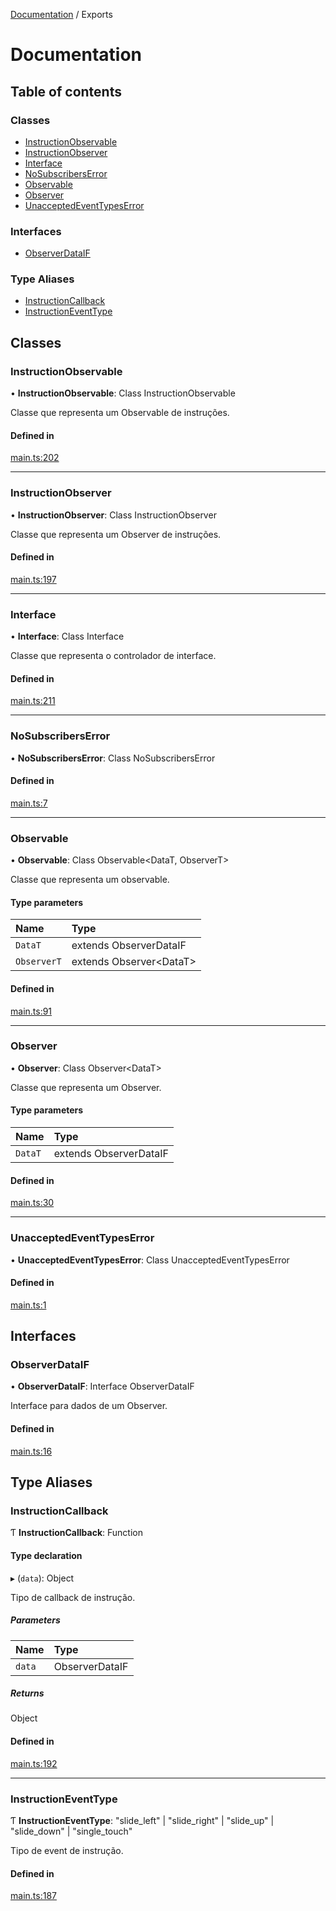 [Documentation](README.md) / Exports

# Documentation

## Table of contents

### Classes

- [InstructionObservable](undefined)
- [InstructionObserver](undefined)
- [Interface](undefined)
- [NoSubscribersError](undefined)
- [Observable](undefined)
- [Observer](undefined)
- [UnacceptedEventTypesError](undefined)

### Interfaces

- [ObserverDataIF](undefined)

### Type Aliases

- [InstructionCallback](undefined)
- [InstructionEventType](undefined)

## Classes

### InstructionObservable

• **InstructionObservable**: Class InstructionObservable

Classe que representa um Observable de instruções.

#### Defined in

[main.ts:202](https://github.com/moccot/aplicacao_computacao_e_socidedade/blob/505b78e/main.ts#L202)

___

### InstructionObserver

• **InstructionObserver**: Class InstructionObserver

Classe que representa um Observer de instruções.

#### Defined in

[main.ts:197](https://github.com/moccot/aplicacao_computacao_e_socidedade/blob/505b78e/main.ts#L197)

___

### Interface

• **Interface**: Class Interface

Classe que representa o controlador de interface.

#### Defined in

[main.ts:211](https://github.com/moccot/aplicacao_computacao_e_socidedade/blob/505b78e/main.ts#L211)

___

### NoSubscribersError

• **NoSubscribersError**: Class NoSubscribersError

#### Defined in

[main.ts:7](https://github.com/moccot/aplicacao_computacao_e_socidedade/blob/505b78e/main.ts#L7)

___

### Observable

• **Observable**: Class Observable<DataT, ObserverT\>

Classe que representa um observable.

#### Type parameters

| Name | Type |
| :------ | :------ |
| `DataT` | extends ObserverDataIF |
| `ObserverT` | extends Observer<DataT\> |

#### Defined in

[main.ts:91](https://github.com/moccot/aplicacao_computacao_e_socidedade/blob/505b78e/main.ts#L91)

___

### Observer

• **Observer**: Class Observer<DataT\>

Classe que representa um Observer.

#### Type parameters

| Name | Type |
| :------ | :------ |
| `DataT` | extends ObserverDataIF |

#### Defined in

[main.ts:30](https://github.com/moccot/aplicacao_computacao_e_socidedade/blob/505b78e/main.ts#L30)

___

### UnacceptedEventTypesError

• **UnacceptedEventTypesError**: Class UnacceptedEventTypesError

#### Defined in

[main.ts:1](https://github.com/moccot/aplicacao_computacao_e_socidedade/blob/505b78e/main.ts#L1)

## Interfaces

### ObserverDataIF

• **ObserverDataIF**: Interface ObserverDataIF

Interface para dados de um Observer.

#### Defined in

[main.ts:16](https://github.com/moccot/aplicacao_computacao_e_socidedade/blob/505b78e/main.ts#L16)

## Type Aliases

### InstructionCallback

Ƭ **InstructionCallback**: Function

#### Type declaration

▸ (`data`): Object

Tipo de callback de instrução.

##### Parameters

| Name | Type |
| :------ | :------ |
| `data` | ObserverDataIF |

##### Returns

Object

#### Defined in

[main.ts:192](https://github.com/moccot/aplicacao_computacao_e_socidedade/blob/505b78e/main.ts#L192)

___

### InstructionEventType

Ƭ **InstructionEventType**: "slide\_left" \| "slide\_right" \| "slide\_up" \| "slide\_down" \| "single\_touch"

Tipo de event de instrução.

#### Defined in

[main.ts:187](https://github.com/moccot/aplicacao_computacao_e_socidedade/blob/505b78e/main.ts#L187)
